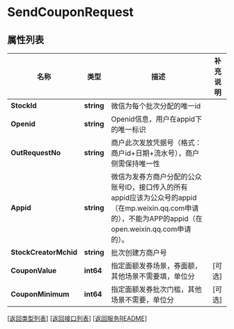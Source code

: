 # SendCouponRequest

## 属性列表

名称 | 类型 | 描述 | 补充说明
------------ | ------------- | ------------- | -------------
**StockId** | **string** | 微信为每个批次分配的唯一id | 
**Openid** | **string** | Openid信息，用户在appid下的唯一标识 | 
**OutRequestNo** | **string** | 商户此次发放凭据号（格式：商户id+日期+流水号），商户侧需保持唯一性 | 
**Appid** | **string** | 微信为发券方商户分配的公众账号ID，接口传入的所有appid应该为公众号的appid（在mp.weixin.qq.com申请的），不能为APP的appid（在open.weixin.qq.com申请的）。 | 
**StockCreatorMchid** | **string** | 批次创建方商户号 | 
**CouponValue** | **int64** | 指定面额发券场景，券面额，其他场景不需要填，单位分 | [可选] 
**CouponMinimum** | **int64** | 指定面额发券批次门槛，其他场景不需要，单位分 | [可选] 

[\[返回类型列表\]](README.md#类型列表)
[\[返回接口列表\]](README.md#接口列表)
[\[返回服务README\]](README.md)


